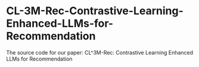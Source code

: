 # CL-3M-Rec-Contrastive-Learning-Enhanced-LLMs-for-Recommendation
The source code for our paper: CL^3M-Rec: Contrastive Learning Enhanced LLMs  for Recommendation
